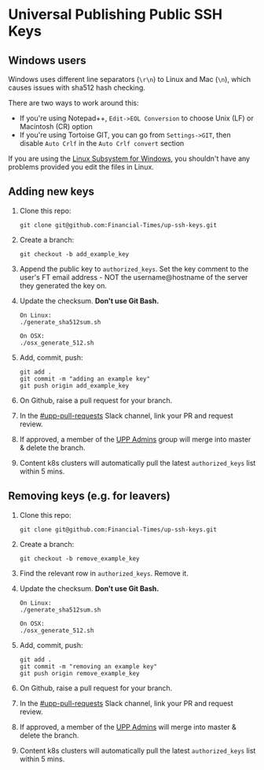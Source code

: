 Universal Publishing Public SSH Keys
======

Windows users
----

Windows uses different line separators (`\r\n`) to Linux and Mac (`\n`), which causes issues with sha512 hash checking.  

There are two ways to work around this:  
- If you're using Notepad++, `Edit->EOL Conversion` to choose Unix (LF) or Macintosh (CR) option  
- If you're using Tortoise GIT, you can go from `Settings->GIT`, then disable `Auto Crlf` in the `Auto Crlf convert` section  

If you are using the [Linux Subsystem for Windows](https://docs.microsoft.com/en-us/windows/wsl/faq), you shouldn't have any problems provided you edit the files in Linux.  

Adding new keys
----


1. Clone this repo:

    ```
    git clone git@github.com:Financial-Times/up-ssh-keys.git
    ```

2. Create a branch:

    ```
    git checkout -b add_example_key
    ```

3. Append the public key to `authorized_keys`. Set the key comment to the user's FT email address - NOT the username@hostname of the server they generated the key on.

4. Update the checksum. **Don't use Git Bash.**

    ```
    On Linux:
    ./generate_sha512sum.sh

    On OSX:
    ./osx_generate_512.sh
    ```

5. Add, commit, push:

    ```
    git add .
    git commit -m "adding an example key"
    git push origin add_example_key
    ```

6. On Github, raise a pull request for your branch.

7. In the [#upp-pull-requests](https://financialtimes.slack.com/messages/C10KGUC9M/) Slack channel, link your PR and request review.

8. If approved, a member of the [UPP Admins](https://github.com/orgs/Financial-Times/teams/universal-publishing-admin/members) group will merge into master & delete the branch.

9. Content k8s clusters will automatically pull the latest `authorized_keys` list within 5 mins.


Removing keys (e.g. for leavers)
----


1. Clone this repo:

    ```
    git clone git@github.com:Financial-Times/up-ssh-keys.git
    ```

2. Create a branch:

    ```
    git checkout -b remove_example_key
    ```

3. Find the relevant row in `authorized_keys`. Remove it.

4. Update the checksum. **Don't use Git Bash.**

    ```
    On Linux:
    ./generate_sha512sum.sh

    On OSX:
    ./osx_generate_512.sh
    ```

5. Add, commit, push:

    ```
    git add .
    git commit -m "removing an example key"
    git push origin remove_example_key
    ```

6. On Github, raise a pull request for your branch.

7. In the [#upp-pull-requests](https://financialtimes.slack.com/messages/C10KGUC9M/) Slack channel, link your PR and request review.

8. If approved, a member of the [UPP Admins](https://github.com/orgs/Financial-Times/teams/universal-publishing-admin/members) will merge into master & delete the branch.

9. Content k8s clusters will automatically pull the latest `authorized_keys` list within 5 mins.
